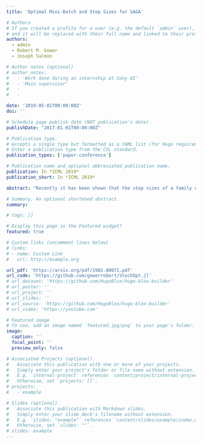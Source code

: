```yaml
---
title: 'Optimal Mini-Batch and Step Sizes for SAGA'

# Authors
# If you created a profile for a user (e.g. the default `admin` user), write the username (folder name) here
# and it will be replaced with their full name and linked to their profile.
authors:
  - admin
  - Robert M. Gower
  - Joseph Salmon

# Author notes (optional)
# author_notes:
#   - 'Work done during an internship at Sony AI'
#   - 'Main supervisor'
#   - 
#   - 

date: '2019-05-01T00:00:00Z'
doi: ''

# Schedule page publish date (NOT publication's date).
publishDate: "2017-01-01T00:00:00Z"

# Publication type.
# Accepts a single type but formatted as a YAML list (for Hugo requirements).
# Enter a publication type from the CSL standard.
publication_types: ['paper-conference']

# Publication name and optional abbreviated publication name.
publication: In *ICML 2019*
publication_short: In *ICML 2019*

abstract: "Recently it has been shown that the step sizes of a family of variance reduced gradient methods called the JacSketch methods depend on the expected smoothness constant. In particular, if this expected smoothness constant could be calculated a priori, then one could safely set much larger step sizes which would result in a much faster convergence rate. We fill in this gap, and provide simple closed form expressions for the expected smoothness constant and careful numerical experiments verifying these bounds. Using these bounds, and since the SAGA algorithm is part of this JacSketch family, we suggest a new standard practice for setting the step and mini-batch sizes for SAGA that are competitive with a numerical grid search. Furthermore, we can now show that the total complexity of the SAGA algorithm decreases linearly in the mini-batch size up to a pre-defined value: the optimal mini-batch size. This is a rare result in the stochastic variance reduced literature, only previously shown for the Katyusha algorithm. Finally we conjecture that this is the case for many other stochastic variance reduced methods and that our bounds and analysis of the expected smoothness constant is key to extending these results."

# Summary. An optional shortened abstract.
summary:

# tags: []

# Display this page in the Featured widget?
featured: true

# Custom links (uncomment lines below)
# links:
# - name: Custom Link
#   url: http://example.org

url_pdf: 'https://arxiv.org/pdf/1902.00071.pdf'
url_code: 'https://github.com/gowerrobert/StochOpt.jl'
# url_dataset: 'https://github.com/HugoBlox/hugo-blox-builder'
# url_poster: ''
# url_project: ''
# url_slides: ''
# url_source: 'https://github.com/HugoBlox/hugo-blox-builder'
# url_video: 'https://youtube.com'

# Featured image
# To use, add an image named `featured.jpg/png` to your page's folder.
image:
  caption: ''
  focal_point: ''
  preview_only: false

# Associated Projects (optional).
#   Associate this publication with one or more of your projects.
#   Simply enter your project's folder or file name without extension.
#   E.g. `internal-project` references `content/project/internal-project/index.md`.
#   Otherwise, set `projects: []`.
# projects:
#   - example

# Slides (optional).
#   Associate this publication with Markdown slides.
#   Simply enter your slide deck's filename without extension.
#   E.g. `slides: "example"` references `content/slides/example/index.md`.
#   Otherwise, set `slides: ""`.
# slides: example
---
```


<!-- {{% callout note %}}
Click the _Cite_ button above to demo the feature to enable visitors to import publication metadata into their reference management software.
{{% /callout %}}

{{% callout note %}}
Create your slides in Markdown - click the _Slides_ button to check out the example.
{{% /callout %}}

Add the publication's **full text** or **supplementary notes** here. You can use rich formatting such as including [code, math, and images](https://docs.hugoblox.com/content/writing-markdown-latex/). -->
